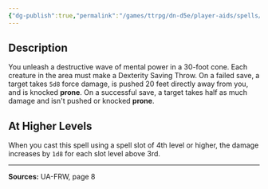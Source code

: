 ```yaml
---
{"dg-publish":true,"permalink":"/games/ttrpg/dn-d5e/player-aids/spells/level-3/psionic-blast/","tags":["TTRPG/DND/5e","verbal"]}
---
```



## Description
You unleash a destructive wave of mental power in a 30-foot cone.
Each creature in the area must make a Dexterity Saving Throw.
On a failed save, a target takes `5d8` force damage, is pushed 20 feet directly away from you, and is knocked **prone**.
On a successful save, a target takes half as much damage and isn't pushed or knocked **prone**.

## At Higher Levels
When you cast this spell using a spell slot of 4th level or higher, the damage increases by `1d8` for each slot level above 3rd.

---

**Sources:** UA-FRW, page 8
